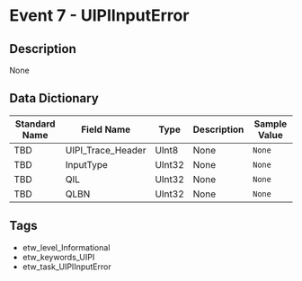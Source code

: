 # Event 7 - UIPIInputError

## Description
None

## Data Dictionary
|Standard Name|Field Name|Type|Description|Sample Value|
|---|---|---|---|---|
|TBD|UIPI_Trace_Header|UInt8|None|`None`|
|TBD|InputType|UInt32|None|`None`|
|TBD|QIL|UInt32|None|`None`|
|TBD|QLBN|UInt32|None|`None`|

## Tags
* etw_level_Informational
* etw_keywords_UIPI
* etw_task_UIPIInputError